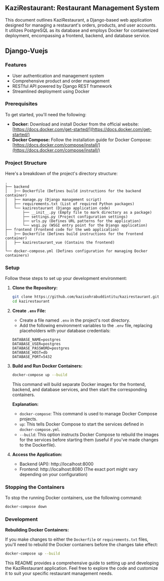 ## KaziRestaurant: Restaurant Management System

This document outlines KaziRestaurant, a Django-based web application designed for managing a restaurant's orders, products, and user accounts. It utilizes PostgreSQL as its database and employs Docker for containerized deployment, encompassing a frontend, backend, and database service.

## Django-Vuejs

### Features

- User authentication and management system
- Comprehensive product and order management
- RESTful API powered by Django REST framework
- Streamlined deployment using Docker

### Prerequisites

To get started, you'll need the following:

- **Docker:** Download and install Docker from the official website: [https://docs.docker.com/get-started/](https://docs.docker.com/get-started/)
- **Docker Compose:** Follow the installation guide for Docker Compose: [https://docs.docker.com/compose/install/](https://docs.docker.com/compose/install/)

### Project Structure

Here's a breakdown of the project's directory structure:

```
.
├── backend
│   ├── Dockerfile (Defines build instructions for the backend container)
│   ├── manage.py (Django management script)
│   ├── requirements.txt (List of required Python packages)
│   └── kazirestaurant (Django application code)
│       ├── __init__.py (Empty file to mark directory as a package)
│       ├── settings.py (Project configuration settings)
│       ├── urls.py (Defines URL patterns for the application)
│       └── wsgi.py (WSGI entry point for the Django application)
├── frontend (Frontend code for the web application)
│   ├── Dockerfile (Defines build instructions for the frontend container)
│   ├── kazirestaurant_vue (Contains the frontend)
│   
└── docker-compose.yml (Defines configuration for managing Docker containers)
```

### Setup

Follow these steps to set up your development environment:

1. **Clone the Repository:**

   ```bash
   git clone https://github.com/kazisohrabuddintitu/kazirestaurant.git
   cd kazirestaurant
   ```


2. **Create `.env` File:**

   - Create a file named `.env` in the project's root directory.
   - Add the following environment variables to the `.env` file, replacing placeholders with your database credentials:

   ```
   DATABASE_NAME=postgres
   DATABASE_USER=postgres
   DATABASE_PASSWORD=postgres
   DATABASE_HOST=db
   DATABASE_PORT=5432
   ```

3. **Build and Run Docker Containers:**

   ```bash
   docker-compose up --build
   ```

   This command will build separate Docker images for the frontend, backend, and database services, and then start the corresponding containers.

   **Explanation:**

   - `docker-compose`: This command is used to manage Docker Compose projects.
   - `up`: This tells Docker Compose to start the services defined in `docker-compose.yml`.
   - `--build`: This option instructs Docker Compose to rebuild the images for the services before starting them (useful if you've made changes to the Dockerfile).

4. **Access the Application:**

   - Backend (API): http://localhost:8000
   - Frontend: http://localhost:8080 (The exact port might vary depending on your configuration)

### Stopping the Containers

To stop the running Docker containers, use the following command:

```bash
docker-compose down
```

### Development

**Rebuilding Docker Containers:**

If you make changes to either the `Dockerfile` or `requirements.txt` files, you'll need to rebuild the Docker containers before the changes take effect:

```bash
docker-compose up --build
```

This README provides a comprehensive guide to setting up and developing the KaziRestaurant application. Feel free to explore the code and customize it to suit your specific restaurant management needs.
